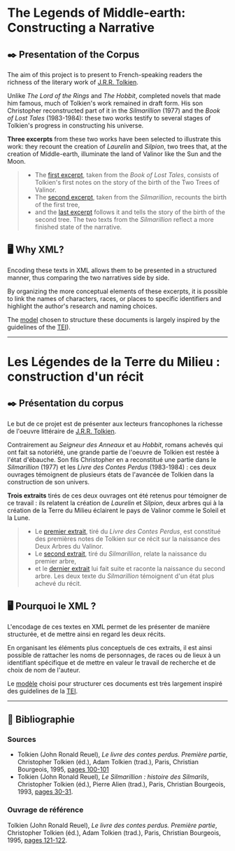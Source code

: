 # The Legends of Middle-earth: Constructing a Narrative

## ✒️ Presentation of the Corpus

The aim of this project is to present to French-speaking readers the richness of the literary work of [J.R.R. Tolkien](https://en.wikipedia.org/wiki/J._R._R._Tolkien). 

Unlike _The Lord of the Rings_ and _The Hobbit_, completed novels that made him famous, much of Tolkien's work remained in draft form. His son Christopher reconstructed part of it in the _Silmarillion_ (1977) and the _Book of Lost Tales_ (1983-1984): these two works testify to several stages of Tolkien's progress in constructing his universe.

**Three excerpts** from these two works have been selected to illustrate this work: they recount the creation of _Laurelin_ and _Silpion_, two trees that, at the creation of Middle-earth, illuminate the land of Valinor like the Sun and the Moon.
>- The [first excerpt](Documents/Extrait1_ContesPerdus.txt), taken from the _Book of Lost Tales_, consists of Tolkien's first notes on the story of the birth of the Two Trees of Valinor.
>- The [second excerpt](Documents/Extrait2_Silmarillion.txt), taken from the _Silmarillion_, recounts the birth of the first tree,
>- and the [last excerpt](Documents/Extrait3_Silmarillion.txt) follows it and tells the story of the birth of the second tree. The two texts from the _Silmarillion_ reflect a more finished state of the narrative.


## ️🖥️ Why XML?

Encoding these texts in XML allows them to be presented in a structured manner, thus comparing the two narratives side by side.

By organizing the more conceptual elements of these excerpts, it is possible to link the names of characters, races, or places to specific identifiers and highlight the author's research and naming choices. 

The [model](XML/template.dtd) chosen to structure these documents is largely inspired by the guidelines of the [TEI](https://www.tei-c.org)).



---

# Les Légendes de la Terre du Milieu : construction d'un récit

## ✒️ Présentation du corpus

Le but de ce projet est de présenter aux lecteurs francophones la richesse de l'oeuvre littéraire de [J.R.R. Tolkien](https://en.wikipedia.org/wiki/J._R._R._Tolkien). 

Contrairement au _Seigneur des Anneaux_ et au _Hobbit_, romans achevés qui ont fait sa notoriété, une grande partie de l'oeuvre de Tolkien est restée à l'état d'ébauche. Son fils Christopher en a reconstitué une partie dans le _Silmarillion_ (1977) et les _Livre des Contes Perdus_ (1983-1984) : ces deux ouvrages témoignent de plusieurs états de l'avancée de Tolkien dans la construction de son univers.

**Trois extraits** tirés de ces deux ouvrages ont été retenus pour témoigner de ce travail : ils relatent la création de _Laurelin_ et _Silpion_, deux arbres qui à la création de la Terre du Milieu éclairent le pays de Valinor comme le Soleil et la Lune.
>- Le [premier extrait](Documents/Extrait1_ContesPerdus.txt), tiré du _Livre des Contes Perdus_, est constitué des premières notes de Tolkien sur ce récit sur la naissance des Deux Arbres du Valinor.
>- Le [second extrait](Documents/Extrait2_Silmarillion.txt), tiré du _Silmarillion_, relate la naissance du premier arbre,
>- et le [dernier extrait](Documents/Extrait3_Silmarillion.txt) lui fait suite et raconte la naissance du second arbre. Les deux texte du _Silmarillion_ témoignent d'un état plus achevé du récit.

## 🖥️ Pourquoi le XML ?

L'encodage de ces textes en XML permet de les présenter de manière structurée, et de mettre ainsi en regard les deux récits.

En organisant les éléments plus conceptuels de ces extraits, il est ainsi possible de rattacher les noms de personnages, de races ou de lieux à un identifiant spécifique et de mettre en valeur le travail de recherche et de choix de nom de l'auteur.

Le [modèle](XML/template.dtd) choisi pour structurer ces documents est très largement inspiré des guidelines de la [TEI](https://www.tei-c.org).

---


## 📖 Bibliographie

### Sources

- Tolkien (John Ronald Reuel), _Le livre des contes perdus. Première partie_, Christopher Tolkien (éd.), Adam Tolkien (trad.), Paris, Christian Bourgeois, 1995, [pages 100-101](Documents/SCAN_ContesPerdus.pdf)
- Tolkien (John Ronald Reuel), _Le Silmarillion : histoire des Silmarils_, Christopher Tolkien (éd.), Pierre Alien (trad.), Paris, Christian Bourgeois, 1993, [pages 30-31](Documents/SCAN_Silmarillion.pdf). 

### Ouvrage de référence

Tolkien (John Ronald Reuel), _Le livre des contes perdus. Première partie_, Christopher Tolkien (éd.), Adam Tolkien (trad.), Paris, Christian Bourgeois, 1995, [pages 121-122](Documents/Complements/Commentaire_ChristopherTolkien.pdf).
